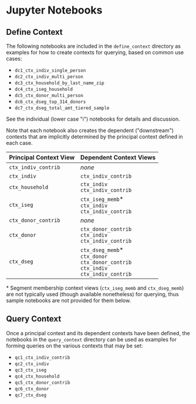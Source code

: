 # Jupyter Notebooks #

## Define Context ##

The following notebooks are included in the `define_context` directory as examples for
how to create contexts for querying, based on common use cases:

* `dc1_ctx_indiv_single_person`
* `dc2_ctx_indiv_multi_person`
* `dc3_ctx_household_by_last_name_zip`
* `dc4_ctx_iseg_household`
* `dc5_ctx_donor_multi_person`
* `dc6_ctx_dseg_top_314_donors`
* `dc7_ctx_dseg_total_amt_tiered_sample`

See the individual (lower case "i") notebooks for details and discussion.

Note that each notebook also creates the dependent ("downstream") contexts that are
implicitly determined by the principal context defined in each case.

| Principal Context View | Dependent Context Views |
| --- | --- |
| `ctx_indiv_contrib` | *none* |
| `ctx_indiv` | `ctx_indiv_contrib` |
| `ctx_household` | `ctx_indiv`<br/>`ctx_indiv_contrib` |
| `ctx_iseg` | `ctx_iseg_memb`\*<br/>`ctx_indiv`<br/>`ctx_indiv_contrib` |
| `ctx_donor_contrib` | *none* |
| `ctx_donor` | `ctx_donor_contrib`<br/>`ctx_indiv`<br/>`ctx_indiv_contrib` |
| `ctx_dseg` | `ctx_dseg_memb`\*<br/>`ctx_donor`<br/>`ctx_donor_contrib`<br/>`ctx_indiv`<br/>`ctx_indiv_contrib` |


\* Segment membership context views (`ctx_iseg_memb` and `ctx_dseg_memb`) are not
typically used (though available nonetheless) for querying, thus sample notebooks are
not provided for them below.

## Query Context ##

Once a principal context and its dependent contexts have been defined, the notebooks
in the `query_context` directory can be used as examples for forming queries on the
various contexts that may be set:

* `qc1_ctx_indiv_contrib`
* `qc2_ctx_indiv`
* `qc3_ctx_iseg`
* `qc4_ctx_household`
* `qc5_ctx_donor_contrib`
* `qc6_ctx_donor`
* `qc7_ctx_dseg`
